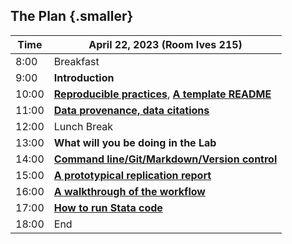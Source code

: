 ## The Plan {.smaller}


| Time  |  April 22, 2023     (Room Ives 215)                           |
|-------|-----------------------------------------------------------|
|  8:00 | Breakfast  |
|  9:00 |  **Introduction**      |
| 10:00 |  **[Reproducible practices](index.html)**, **[A template README](part1b.html)**        |
| 11:00 | **[Data provenance, data citations](part2.html)**  |
| 12:00 |  Lunch Break                                               |
| 13:00 |  **What will you be doing in the Lab**                    |
| 14:00 |  **[Command line/Git/Markdown/Version control](part4.html)**                      |
| 15:00 |  **[A prototypical replication report](https://github.com/AEADataEditor/replication-template/blob/master/REPLICATION.md)**                         |
| 16:00 | **[A walkthrough of the workflow](https://labordynamicsinstitute.github.io/ldilab-manual/11-00-jira-workflow.html)**|
| 17:00 | **[How to run Stata code](part5.html)** |
| 18:00 | End                           |
